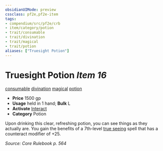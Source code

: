 ```yaml
---
obsidianUIMode: preview
cssclass: pf2e,pf2e-item
tags:
- compendium/src/pf2e/crb
- item/category/potion
- trait/consumable
- trait/divination
- trait/magical
- trait/potion
aliases: ["Truesight Potion"]
---
```

# Truesight Potion *Item 16*  
[consumable](../../../Rules/traits/consumable.md)  [divination](../../../Rules/traits/divination.md)  [magical](../../../Rules/traits/magical.md)  [potion](../../../Rules/traits/potion.md)  

- **Price** 1500 gp
- **Usage** held in 1 hand; **Bulk** L
- **Activate** [Interact](../../../Rules/actions/interact.md)
- **Category** Potion

Upon drinking this clear, refreshing potion, you can see things as they actually are. You gain the benefits of a 7th-level [true seeing](../../spells/true-seeing.md) spell that has a counteract modifier of +25.

*Source: Core Rulebook p. 564*